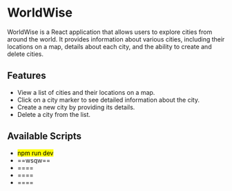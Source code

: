 # WorldWise
WorldWise is a React application that allows users to explore cities from around the world. It provides information about various cities, including their locations on a map, details about each city, and the ability to create and delete cities.

## Features
- View a list of cities and their locations on a map.
- Click on a city marker to see detailed information about the city.
- Create a new city by providing its details.
- Delete a city from the list.

## Available Scripts
- <mark style="background-color: #FFFF00">npm run dev<mark>
- ==wsqw==
- ====
- ====
- ====
